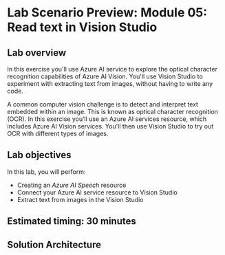 # Lab Scenario Preview: Module 05: Read text in Vision Studio

## Lab overview

In this exercise you'll use Azure AI service to explore the optical character recognition capabilities of Azure AI Vision. You'll use Vision Studio to experiment with extracting text from images, without having to write any code.

A common computer vision challenge is to detect and interpret text embedded within an image. This is known as optical character recognition (OCR). In this exercise you’ll use an Azure AI services resource, which includes Azure AI Vision services. You'll then use Vision Studio to try out OCR with different types of images.

## Lab objectives

In this lab, you will perform:

- Creating an *Azure AI Speech* resource
- Connect your Azure AI service resource to Vision Studio
- Extract text from images in the Vision Studio

## Estimated timing: 30 minutes

## Solution Architecture
